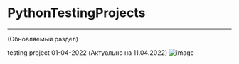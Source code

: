 # PythonTestingProjects
 
____________________________________________________________________________________________________________________________________________________________
(Обновляемый раздел)

testing project 01-04-2022 (Актуально на 11.04.2022)
![image](https://user-images.githubusercontent.com/25984324/161261996-e1a9a9ed-701a-4c3c-99c8-3bea2780f4bc.png)
